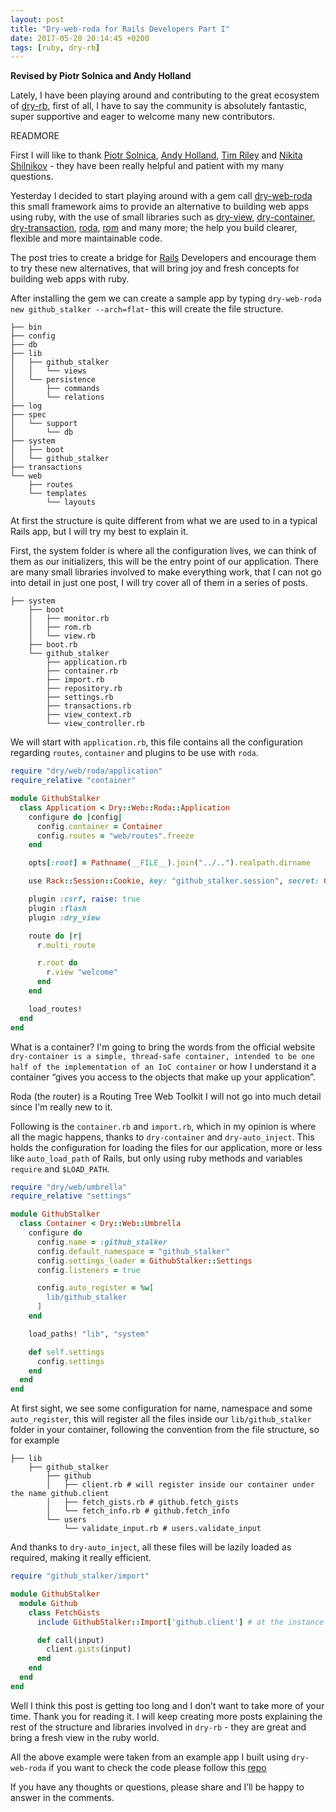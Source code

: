 ```yaml
---
layout: post
title: "Dry-web-roda for Rails Developers Part I"
date: 2017-05-28 20:14:45 +0200
tags: [ruby, dry-rb]
---
```


**Revised by Piotr Solnica and Andy Holland**

Lately, I have been playing around and contributing to the great ecosystem of [dry-rb](http://dry-rb.org/),
first of all, I have to say the community is absolutely fantastic, super supportive and eager to welcome many new contributors.

READMORE

First I will like to thank [Piotr Solnica](https://github.com/solnic), [Andy Holland](https://github.com/AMHOL), [Tim Riley](https://github.com/timriley) and [Nikita Shilnikov](https://github.com/flash-gordon) - they have been really helpful and patient with my many questions.

Yesterday I decided to start playing around with a gem call [dry-web-roda](https://github.com/dry-rb/dry-web-roda) this small framework aims to provide an alternative to building web apps using ruby, with the use of small libraries such as [dry-view](https://github.com/dry-rb/dry-view), [dry-container](https://github.com/dry-rb/dry-container), [dry-transaction](https://github.com/dry-rb/dry-transaction), [roda](https://github.com/jeremyevans/roda), [rom](https://github.com/rom-rb/rom) and many more; the help you build clearer, flexible and more maintainable code.


The post tries to create a bridge for [Rails](http://rubyonrails.org/) Developers and encourage them to try these new alternatives, that will bring joy and fresh concepts for building web apps with ruby.

After installing the gem we can create a sample app by typing `dry-web-roda new github_stalker --arch=flat`- this will create the file structure.

```
├── bin
├── config
├── db
├── lib
│   ├── github_stalker
│   │   └── views
│   └── persistence
│       ├── commands
│       └── relations
├── log
├── spec
│   └── support
│       └── db
├── system
│   ├── boot
│   └── github_stalker
├── transactions
└── web
    ├── routes
    └── templates
        └── layouts
```

At first the structure is quite different from what we are used to in a typical Rails app, but I will try my best to explain it.

First, the system folder is where all the configuration lives, we can think of them as our initializers, this will be the entry point of our application. There are many small libraries involved to make everything work, that I can not go into detail in just one post, I will try cover all of them in a series of posts.
```
├── system
    ├── boot
    │   ├── monitor.rb
    │   ├── rom.rb
    │   └── view.rb
    ├── boot.rb
    └── github_stalker
        ├── application.rb
        ├── container.rb
        ├── import.rb
        ├── repository.rb
        ├── settings.rb
        ├── transactions.rb
        ├── view_context.rb
        └── view_controller.rb
```
We will start with `application.rb`, this file contains all the configuration regarding `routes`, `container` and plugins to be use with `roda`.

```ruby
require "dry/web/roda/application"
require_relative "container"

module GithubStalker
  class Application < Dry::Web::Roda::Application
    configure do |config|
      config.container = Container
      config.routes = "web/routes".freeze
    end

    opts[:root] = Pathname(__FILE__).join("../..").realpath.dirname

    use Rack::Session::Cookie, key: "github_stalker.session", secret: GithubStalker::Container.settings.session_secret

    plugin :csrf, raise: true
    plugin :flash
    plugin :dry_view

    route do |r|
      r.multi_route

      r.root do
        r.view "welcome"
      end
    end

    load_routes!
  end
end
```

What is a container? I'm going to bring the words from the official website `dry-container is a simple, thread-safe container, intended to be one half of the implementation of an IoC container` or how I understand it a container “gives you access to the objects that make up your application”.

Roda (the router) is a Routing Tree Web Toolkit I will not go into much detail since I'm really new to it.

Following is the `container.rb` and `import.rb`, which in my opinion is where all the magic happens, thanks to `dry-container` and `dry-auto_inject`. This holds the configuration for loading the files for our application, more or less like `auto_load_path` of Rails, but only using ruby methods and variables `require` and `$LOAD_PATH`.

```ruby
require "dry/web/umbrella"
require_relative "settings"

module GithubStalker
  class Container < Dry::Web::Umbrella
    configure do
      config.name = :github_stalker
      config.default_namespace = "github_stalker"
      config.settings_loader = GithubStalker::Settings
      config.listeners = true

      config.auto_register = %w[
        lib/github_stalker
      ]
    end

    load_paths! "lib", "system"

    def self.settings
      config.settings
    end
  end
end
```

At first sight, we see some configuration for name, namespace and some `auto_register`, this will register all the files inside our `lib/github_stalker` folder  in your container, following the convention from the file structure, so for example

```
├── lib
    ├── github_stalker
        ├── github
        │   ├── client.rb # will register inside our container under the name github.client
        │   ├── fetch_gists.rb # github.fetch_gists
        │   └── fetch_info.rb # github.fetch_info
        └── users
            └── validate_input.rb # users.validate_input
```

And thanks to `dry-auto_inject`, all these files will be lazily loaded as required, making it really efficient.

```ruby
require "github_stalker/import"

module GithubStalker
  module Github
    class FetchGists
      include GithubStalker::Import['github.client'] # at the instance level we will have access to `client`

      def call(input)
        client.gists(input)
      end
    end
  end
end
```

Well I think this post is getting too long and I don’t want to take more of your time. Thank you for reading it. I will keep creating more posts explaining the rest of the structure and libraries involved in `dry-rb` - they are great and bring a fresh view in the ruby world.

All the above example were taken from an example app I built using `dry-web-roda` if you want to check the code please follow this [repo](https://github.com/GustavoCaso/dry-web-roda-example)

If you have any thoughts or questions, please share and I’ll be happy to answer in the comments.
